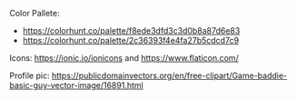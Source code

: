 Color Pallete:

- https://colorhunt.co/palette/f8ede3dfd3c3d0b8a87d6e83
- https://colorhunt.co/palette/2c36393f4e4fa27b5cdcd7c9

Icons: https://ionic.io/ionicons and https://www.flaticon.com/

Profile pic: https://publicdomainvectors.org/en/free-clipart/Game-baddie-basic-guy-vector-image/16891.html
